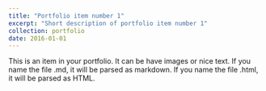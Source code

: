 ```yaml
---
title: "Portfolio item number 1"
excerpt: "Short description of portfolio item number 1"
collection: portfolio
date: 2016-01-01
---
```


This is an item in your portfolio. It can be have images or nice text. If you name the file .md, it will be parsed as markdown. If you name the file .html, it will be parsed as HTML. 
